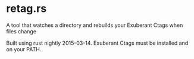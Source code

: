 # retag.rs
A tool that watches a directory and rebuilds your Exuberant Ctags when files change

Built using rust nightly 2015-03-14.
Exuberant Ctags must be installed and on your PATH.
